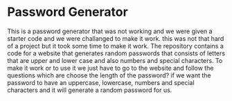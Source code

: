 # Password Generator
This is a password generator that was not working and we were given a starter code and we were challanged to make it work. this was not that hard of a project but it took some time to make it work.
The repository contains a code for a website that generates random passwords that consists of letters that are upper and lower case and also numbers and special characters.
To make it work or to use it we just have to go to the website and follow the questions which are choose the length of the password? if we want the password to have an uppercase, lowercase, numbers and special characters and it will generate a random password for us.
